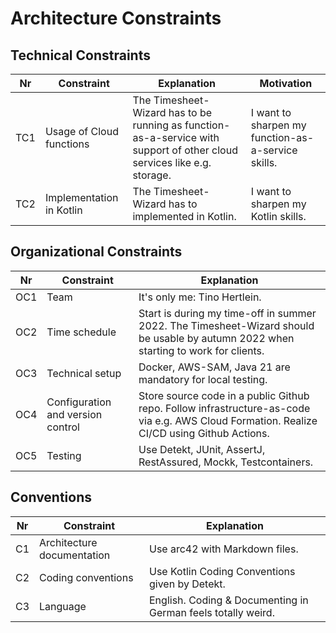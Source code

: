 # Architecture Constraints

## Technical Constraints

| Nr  | Constraint               | Explanation                                                                                                             | Motivation                                         |                                                                          
|-----|--------------------------|-------------------------------------------------------------------------------------------------------------------------|----------------------------------------------------|
| TC1 | Usage of Cloud functions | The Timesheet-Wizard has to be running as function-as-a-service with support of other cloud services like e.g. storage. | I want to sharpen my function-as-a-service skills. |
| TC2 | Implementation in Kotlin | The Timesheet-Wizard has to implemented in Kotlin.                                                                      | I want to sharpen my Kotlin skills.                |

## Organizational Constraints

| Nr  | Constraint                        | Explanation                                                                                                                                |                                                                          
|-----|-----------------------------------|--------------------------------------------------------------------------------------------------------------------------------------------|
| OC1 | Team                              | It's only me: Tino Hertlein.                                                                                                               |
| OC2 | Time schedule                     | Start is during my time-off in summer 2022. The Timesheet-Wizard should be usable by autumn 2022 when starting to work for clients.        |
| OC3 | Technical setup                   | Docker, AWS-SAM, Java 21 are mandatory for local testing.                                                                                  |
| OC4 | Configuration and version control | Store source code in a public Github repo. Follow infrastructure-as-code via e.g. AWS Cloud Formation. Realize CI/CD using Github Actions. |
| OC5 | Testing                           | Use Detekt, JUnit, AssertJ, RestAssured, Mockk, Testcontainers.                                                                            |

## Conventions

| Nr | Constraint                 | Explanation                                                  |                                                                          
|----|----------------------------|--------------------------------------------------------------|
| C1 | Architecture documentation | Use arc42 with Markdown files.                               |
| C2 | Coding conventions         | Use Kotlin Coding Conventions given by Detekt.               |
| C3 | Language                   | English. Coding & Documenting in German feels totally weird. |
